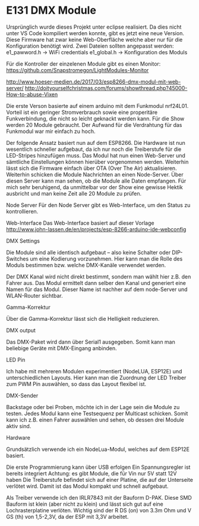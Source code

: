 # E131 DMX Module

Ursprünglich wurde dieses Projekt unter eclipse realisiert.
Da dies nicht unter VS Code kompiliert werden konnte, gibt es jetzt eine neue Version.
Diese Firmware hat zwar keine Web-Oberfläche welche aber nur für die Konfiguration benötigt wird.
Zwei Dateien sollten angepasst werden:
	e1_pawword.h -> WiFi credentials
	e1_global.h -> Konfiguration des Moduls

Für die Kontroller der einzelenen Module gibt es einen Monitor:
https://github.com/Snapstromegon/LightModules-Monitor


http://www.hoeser-medien.de/2017/03/esp8266-dmx-modul-mit-web-server/ 
http://doityourselfchristmas.com/forums/showthread.php?45000-How-to-abuse-Vixen

Die erste Verson basierte auf einem arduino mit dem Funkmodul nrf24L01. Vorteil ist ein geringer Stromverbrauch sowie eine properitäre Funkverbindung, die nicht so leicht geknackt werden kann. Für die Show werden 20 Module gebraucht. Der Aufwand für die Verdrahtung für das Funkmodul war mir einfach zu hoch.

Der folgende Ansatz basiert nun auf dem ESP8266. Die Hardware ist nun wesentlich schneller aufgebaut, da ich nur noch die Treiberstufe für die LED-Stripes hinzufügen muss. Das Modul hat nun einen Web-Server und sämtliche Einstellungen können hierüber vorgenommen werden. Weiterhin lässt sich die Firmware einfach über OTA (Over The Air) aktualisieren. Weiterhin schicken die Module Nachrichten an einen Node-Server. Über diesen Server kann man sehen, ob die Module alle Daten empfangen. Für mich sehr beruhigend, da unmittelbar vor der Show eine gewisse Hektik ausbricht und man keine Zeit alle 20 Module zu prüfen.

Node Server Für den Node Server gibt es Web-Interface, um den Status zu kontrollieren.

Web-Interface Das Web-Interface basiert auf dieser Vorlage http://www.john-lassen.de/en/projects/esp-8266-arduino-ide-webconfig

DMX Settings

Die Module sind alle identisch aufgebaut – also keine Schalter oder DIP-Switches um eine Kodierung vorzunehmen. Hier kann man die Rolle des Moduls bestimmen bzw. welche DMX-Kanäle verwendet werden.

Der DMX Kanal wird nicht direkt bestimmt, sondern man wählt hier z.B. den Fahrer aus. Das Modul ermittelt dann selber den Kanal und generiert eine Namen für das Modul. Dieser Name ist nachher auf dem node-Server und WLAN-Router sichtbar.

Gamma-Korrektur

Über die Gamma-Korrektur lässt sich die Helligkeit reduzieren.

DMX output

Das DMX-Paket wird dann über Serial1 ausgegeben. Somit kann man beliebige Geräte mit DMX-Eingang anbinden.

LED Pin

Ich habe mit mehreren Modulen experimentiert (NodeLUA, ESP12E) und unterschiedlichen Layouts. Hier kann man die Zuordnung der LED Treiber zum PWM Pin auswählen, so dass das Layout flexibel ist.

DMX-Sender

Backstage oder bei Proben, möchte ich in der Lage sein die Module zu testen. Jedes Modul kann eine Testsequenz per Multicast schicken. Somit kann ich z.B. einen Fahrer auswählen und sehen, ob dessen drei Module aktiv sind.

Hardware

Grundsätzlich verwende ich ein NodeLua-Modul, welches auf dem ESP12E basiert.

Die erste Programmierung kann über USB erfolgen Ein Spannungsregler ist bereits integriert Achtung: es gibt Module, die für Vin nur 5V statt 12V haben Die Treiberstufe befindet sich auf einer Platine, die auf der Unterseite verlötet wird. Damit ist das Modul kompakt und schnell aufgebaut.

Als Treiber verwende ich den IRLR7843 mit der Bauform D-PAK. Diese SMD Bauform ist klein (aber nicht zu klein) und lässt sich gut auf eine Lochrasterplatine verlöten. Wichtig sind der R DS (on) von 3.3m Ohm und V GS (th) von 1,5-2,3V, da der ESP mit 3,3V arbeitet.
